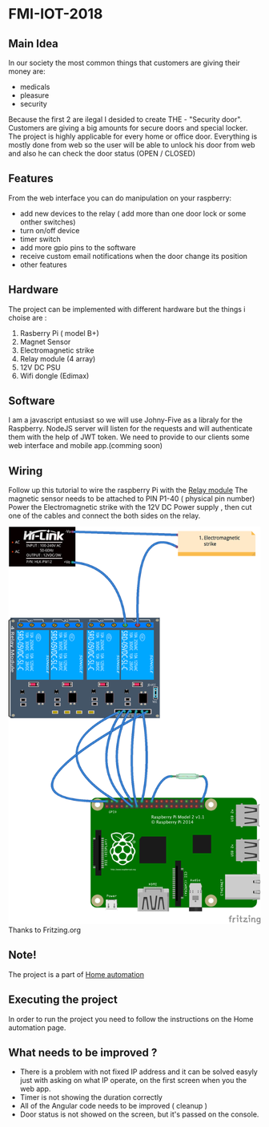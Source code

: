 
# FMI-IOT-2018


## Main Idea
In our society the most common things that customers are giving their money are: 

* medicals
* pleasure
* security

Because the first 2 are ilеgal I desided to create THE - "Security door".
Customers are giving a big amounts for secure doors and special locker.
The project is highly applicable for every home or office door. 
Everything is mostly done from web so the user will be able to unlock his door from web and also he can check the door status (OPEN / CLOSED) 

## Features
From the web interface you can do manipulation on your raspberry: 
 - add new devices to the relay ( add more than one door lock or some onther switches)
 - turn on/off device
 - timer switch 
 - add more gpio pins to the software
 - receive custom email notifications when the door change its position
 - other features 

## Hardware 
The project can be implemented with different hardware but the things i choise are : 
1. Rasberry Pi ( model B+)
2. Magnet Sensor
3. Electromagnetic strike
4. Relay module (4 array) 
5. 12V DC PSU 
6. Wifi dongle (Edimax) 


##  Software 
I am a javascript entusiast so we will use Johny-Five as a libraly for the Raspberry.
NodeJS server will listen for the requests and will authenticate them with the help of JWT token. 
We need to provide to our clients some web interface and mobile app.(comming soon) 



## Wiring 
Follow up this tutorial to wire the raspberry Pi with the [Relay module](https://drive.google.com/file/d/0Bx5LQXY9Kwz_Wjh2RWVXZ3RINlE/view)
The magnetic sensor needs to be attached to PIN P1-40 ( physical pin number)
Power the Electromagnetic strike with the 12V DC Power supply , then cut one of the cables and connect the both sides on the relay. 

![](src/assets/images/fritzing.png?raw=true)
Thanks to Fritzing.org

## Note! 
The project is a part of [Home automation](https://github.com/kasadawa/home_automation)


## Executing the project 
In order to run the project you need to follow the instructions on the Home automation page.

## What needs to be improved ? 
* There is a problem with not fixed IP address and it can be solved easyly just with asking on what IP operate, on the first screen when you the web app. 
* Timer is not showing the duration correctly
* All of the Angular code needs to be improved ( cleanup )
* Door status is not showed on the screen, but it's passed on the console.

